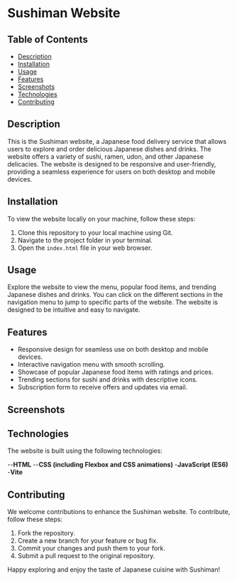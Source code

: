 # Sushiman Website


## Table of Contents

- [Description](#description)
- [Installation](#installation)
- [Usage](#usage)
- [Features](#features)
- [Screenshots](#screenshots)
- [Technologies](#technologies)
- [Contributing](#contributing)

## Description

This is the Sushiman website, a Japanese food delivery service that allows users to explore and order delicious Japanese dishes and drinks. The website offers a variety of sushi, ramen, udon, and other Japanese delicacies. The website is designed to be responsive and user-friendly, providing a seamless experience for users on both desktop and mobile devices.

## Installation

To view the website locally on your machine, follow these steps:

1. Clone this repository to your local machine using Git.
2. Navigate to the project folder in your terminal.
3. Open the `index.html` file in your web browser.

## Usage

Explore the website to view the menu, popular food items, and trending Japanese dishes and drinks. You can click on the different sections in the navigation menu to jump to specific parts of the website. The website is designed to be intuitive and easy to navigate.

## Features

- Responsive design for seamless use on both desktop and mobile devices.
- Interactive navigation menu with smooth scrolling.
- Showcase of popular Japanese food items with ratings and prices.
- Trending sections for sushi and drinks with descriptive icons.
- Subscription form to receive offers and updates via email.

## Screenshots



## Technologies

The website is built using the following technologies:

--**HTML**
--**CSS (including Flexbox and CSS animations)** -**JavaScript (ES6)** -**Vite**

## Contributing

We welcome contributions to enhance the Sushiman website. To contribute, follow these steps:

1. Fork the repository.
2. Create a new branch for your feature or bug fix.
3. Commit your changes and push them to your fork.
4. Submit a pull request to the original repository.

Happy exploring and enjoy the taste of Japanese cuisine with Sushiman!
